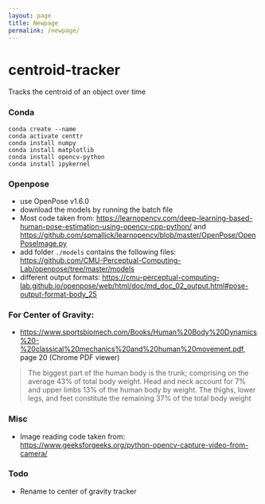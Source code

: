 ```yaml
---
layout: page
title: Newpage
permalink: /newpage/
---
```


# centroid-tracker
Tracks the centroid of an object over time

### Conda
```
conda create --name
conda activate centtr
conda install numpy
conda install matplotlib
conda install opencv-python
conda install ipykernel
```

### Openpose
- use OpenPose v1.6.0
- download the models by running the batch file
- Most code taken from: https://learnopencv.com/deep-learning-based-human-pose-estimation-using-opencv-cpp-python/ and https://github.com/spmallick/learnopencv/blob/master/OpenPose/OpenPoseImage.py
- add folder `./models` contains the following files: https://github.com/CMU-Perceptual-Computing-Lab/openpose/tree/master/models
- different output formats: https://cmu-perceptual-computing-lab.github.io/openpose/web/html/doc/md_doc_02_output.html#pose-output-format-body_25

### For Center of Gravity:
- https://www.sportsbiomech.com/Books/Human%20Body%20Dynamics%20-%20classical%20mechanics%20and%20human%20movement.pdf, page 20 (Chrome PDF viewer)
> The biggest part of the human body is
the trunk; comprising on the average 43% of total body weight. Head and
neck account for 7% and upper limbs 13% of the human body by weight.
The thighs, lower legs, and feet constitute the remaining 37% of the total
body weight

### Misc
- Image reading code taken from: https://www.geeksforgeeks.org/python-opencv-capture-video-from-camera/

### Todo
- Rename to center of gravity tracker